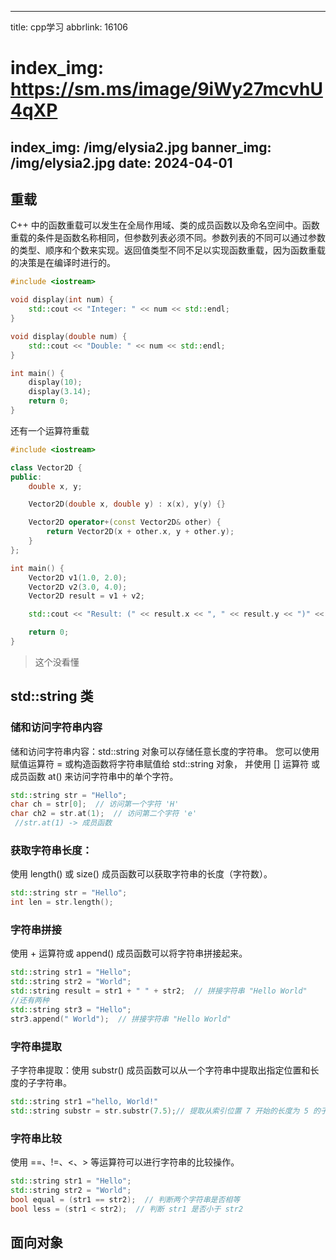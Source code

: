 
---
title: cpp学习
abbrlink: 16106
# index_img:   https://sm.ms/image/9iWy27mcvhU4qXP 
index_img: /img/elysia2.jpg
banner_img: /img/elysia2.jpg
date: 2024-04-01
---

## 重载
C++ 中的函数重载可以发生在全局作用域、类的成员函数以及命名空间中。函数重载的条件是函数名称相同，但参数列表必须不同。参数列表的不同可以通过参数的类型、顺序和个数来实现。返回值类型不同不足以实现函数重载，因为函数重载的决策是在编译时进行的。

~~~cpp
#include <iostream>

void display(int num) {
    std::cout << "Integer: " << num << std::endl;
}

void display(double num) {
    std::cout << "Double: " << num << std::endl;
}

int main() {
    display(10);
    display(3.14);
    return 0;
}

~~~

还有一个运算符重载

~~~cpp
#include <iostream>

class Vector2D {
public:
    double x, y;

    Vector2D(double x, double y) : x(x), y(y) {}

    Vector2D operator+(const Vector2D& other) {
        return Vector2D(x + other.x, y + other.y);
    }
};

int main() {
    Vector2D v1(1.0, 2.0);
    Vector2D v2(3.0, 4.0);
    Vector2D result = v1 + v2;

    std::cout << "Result: (" << result.x << ", " << result.y << ")" << std::endl;

    return 0;
}
~~~

> 这个没看懂

## std::string 类

### 储和访问字符串内容
储和访问字符串内容：std::string 对象可以存储任意长度的字符串。
您可以使用赋值运算符 = 或构造函数将字符串赋值给 std::string 对象，
并使用 [] 运算符 或 成员函数 at() 来访问字符串中的单个字符。
~~~cpp
std::string str = "Hello";
char ch = str[0];  // 访问第一个字符 'H'
char ch2 = str.at(1);  // 访问第二个字符 'e'
 //str.at(1) -> 成员函数
~~~
### 获取字符串长度：
使用 length() 或 size() 成员函数可以获取字符串的长度（字符数）。
~~~cpp
std::string str = "Hello";
int len = str.length();
~~~

### 字符串拼接
使用 + 运算符或 append() 成员函数可以将字符串拼接起来。
~~~cpp
std::string str1 = "Hello";
std::string str2 = "World";
std::string result = str1 + " " + str2;  // 拼接字符串 "Hello World"
//还有两种
std::string str3 = "Hello";
str3.append(" World");  // 拼接字符串 "Hello World"
~~~

### 字符串提取

子字符串提取：使用 substr() 成员函数可以从一个字符串中提取出指定位置和长度的子字符串。

~~~cpp
std::string str1 ="hello, World!"
std::string substr = str.substr(7.5);// 提取从索引位置 7 开始的长度为 5 的子字符串，结果为 "World"

~~~

### 字符串比较
使用 ==、!=、<、> 等运算符可以进行字符串的比较操作。
~~~cpp
std::string str1 = "Hello";
std::string str2 = "World";
bool equal = (str1 == str2);  // 判断两个字符串是否相等
bool less = (str1 < str2);  // 判断 str1 是否小于 str2
~~~


##   面向对象

    





